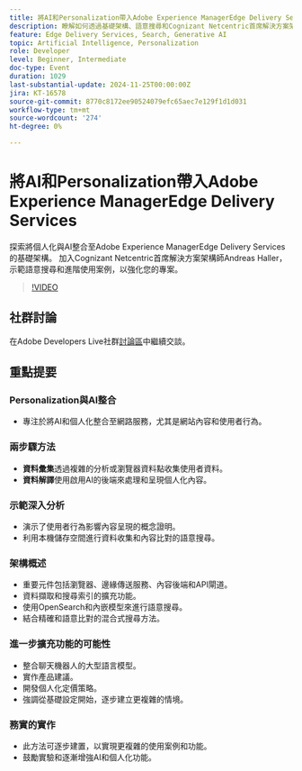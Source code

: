 ```yaml
---
title: 將AI和Personalization帶入Adobe Experience ManagerEdge Delivery Services
description: 瞭解如何透過基礎架構、語意搜尋和Cognizant Netcentric首席解決方案架構師Andreas Haller示範的進階使用案例，將AI和個人化整合到Adobe Experience ManagerEdge Delivery Services中。
feature: Edge Delivery Services, Search, Generative AI
topic: Artificial Intelligence, Personalization
role: Developer
level: Beginner, Intermediate
doc-type: Event
duration: 1029
last-substantial-update: 2024-11-25T00:00:00Z
jira: KT-16578
source-git-commit: 8770c8172ee90524079efc65aec7e129f1d1d031
workflow-type: tm+mt
source-wordcount: '274'
ht-degree: 0%

---
```



# 將AI和Personalization帶入Adobe Experience ManagerEdge Delivery Services

探索將個人化與AI整合至Adobe Experience ManagerEdge Delivery Services的基礎架構。 加入Cognizant Netcentric首席解決方案架構師Andreas Haller，示範語意搜尋和進階使用案例，以強化您的專案。

>[!VIDEO](https://video.tv.adobe.com/v/3440405/?learn=on&enablevpops)

## 社群討論

在Adobe Developers Live社群[討論區](https://adobe.ly/3Z0PtJF)中繼續交談。

## 重點提要

### Personalization與AI整合

* 專注於將AI和個人化整合至網路服務，尤其是網站內容和使用者行為。

### 兩步驟方法

* **資料彙集**&#x200B;透過複雜的分析或瀏覽器資料點收集使用者資料。
* **資料解譯**&#x200B;使用啟用AI的後端來處理和呈現個人化內容。

### 示範深入分析

* 演示了使用者行為影響內容呈現的概念證明。
* 利用本機儲存空間進行資料收集和內容比對的語意搜尋。

### 架構概述

* 重要元件包括瀏覽器、邊緣傳送服務、內容後端和API閘道。
* 資料擷取和搜尋索引的擴充功能。
* 使用OpenSearch和內嵌模型來進行語意搜尋。
* 結合精確和語意比對的混合式搜尋方法。

### 進一步擴充功能的可能性

* 整合聊天機器人的大型語言模型。
* 實作產品建議。
* 開發個人化定價策略。
* 強調從基礎設定開始，逐步建立更複雜的情境。

### 務實的實作

* 此方法可逐步建置，以實現更複雜的使用案例和功能。
* 鼓勵實驗和逐漸增強AI和個人化功能。
